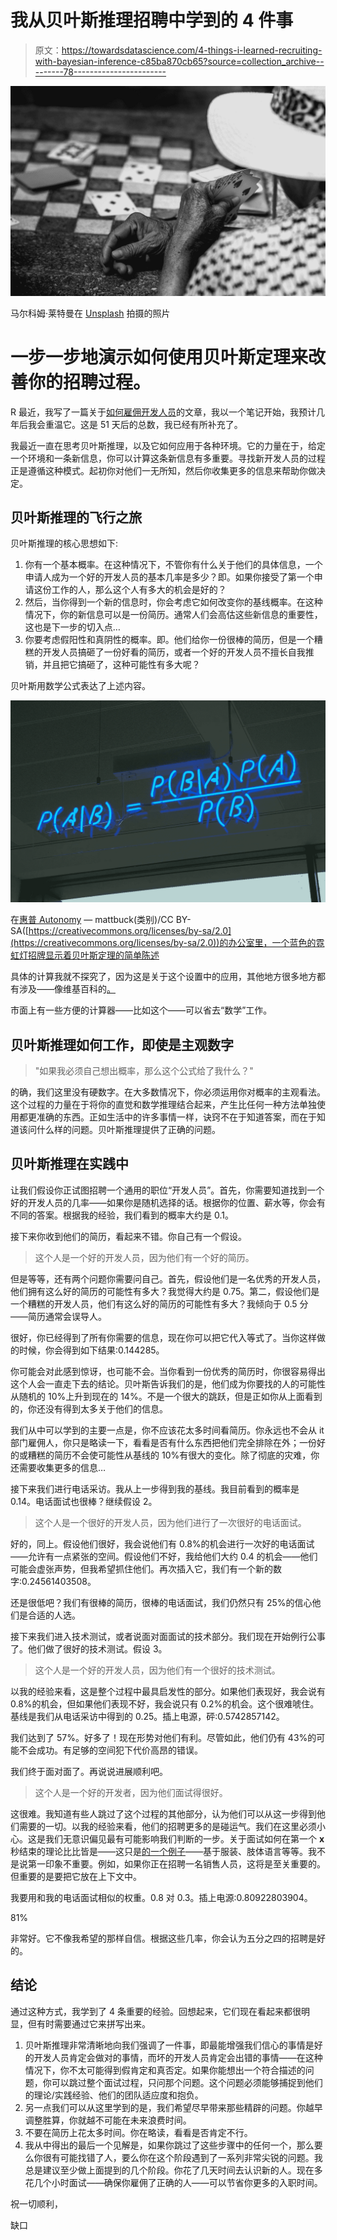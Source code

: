 # 我从贝叶斯推理招聘中学到的 4 件事

> 原文：<https://towardsdatascience.com/4-things-i-learned-recruiting-with-bayesian-inference-c85ba870cb65?source=collection_archive---------78----------------------->

![](img/695702b401d58dad98114ca1fa192aa3.png)

马尔科姆·莱特曼在 [Unsplash](https://unsplash.com?utm_source=medium&utm_medium=referral) 拍摄的照片

# 一步一步地演示如何使用贝叶斯定理来改善你的招聘过程。

R 最近，我写了一篇关于[如何雇佣开发人员](https://medium.com/@nickhealweb/how-to-hire-developers-version-1-of-x-4c12a4b86cf7)的文章，我以一个笔记开始，我预计几年后我会重温它。这是 51 天后的总数，我已经有所补充了。

我最近一直在思考贝叶斯推理，以及它如何应用于各种环境。它的力量在于，给定一个环境和一条新信息，你可以计算这条新信息有多重要。寻找新开发人员的过程正是遵循这种模式。起初你对他们一无所知，然后你收集更多的信息来帮助你做决定。

## 贝叶斯推理的飞行之旅

贝叶斯推理的核心思想如下:

1.  你有一个基本概率。在这种情况下，不管你有什么关于他们的具体信息，一个申请人成为一个好的开发人员的基本几率是多少？即。如果你接受了第一个申请这份工作的人，那么这个人有多大的机会是好的？
2.  然后，当你得到一个新的信息时，你会考虑它如何改变你的基线概率。在这种情况下，你的新信息可以是一份简历。通常人们会高估这些新信息的重要性，这也是下一步的切入点…
3.  你要考虑假阳性和真阴性的概率。即。他们给你一份很棒的简历，但是一个糟糕的开发人员搞砸了一份好看的简历，或者一个好的开发人员不擅长自我推销，并且把它搞砸了，这种可能性有多大呢？

贝叶斯用数学公式表达了上述内容。

![](img/5679848420eef8e2a6d6de7c83f634b6.png)

在[惠普 Autonomy](https://en.wikipedia.org/wiki/HP_Autonomy) — mattbuck(类别)/CC BY-SA([https://creativecommons.org/licenses/by-sa/2.0](https://creativecommons.org/licenses/by-sa/2.0))的办公室里，一个蓝色的霓虹灯招牌显示着贝叶斯定理的简单陈述

具体的计算我就不探究了，因为这是关于这个设置中的应用，其他地方很多地方都有涉及——像维基百科的[。](https://en.wikipedia.org/wiki/Bayesian_inference)

市面上有一些方便的计算器——比如这个——可以省去“数学”工作。

## 贝叶斯推理如何工作，即使是主观数字

> "如果我必须自己想出概率，那么这个公式给了我什么？"

的确，我们这里没有硬数字。在大多数情况下，你必须运用你对概率的主观看法。这个过程的力量在于将你的直觉和数学推理结合起来，产生比任何一种方法单独使用都更准确的东西。正如生活中的许多事情一样，诀窍不在于知道答案，而在于知道该问什么样的问题。贝叶斯推理提供了正确的问题。

## 贝叶斯推理在实践中

让我们假设你正试图招聘一个通用的职位“开发人员”。首先，你需要知道找到一个好的开发人员的几率——如果你是随机选择的话。根据你的位置、薪水等，你会有不同的答案。根据我的经验，我们看到的概率大约是 0.1。

接下来你收到他们的简历，看起来不错。你自己有一个假设。

> 这个人是一个好的开发人员，因为他们有一个好的简历。

但是等等，还有两个问题你需要问自己。首先，假设他们是一名优秀的开发人员，他们拥有这么好的简历的可能性有多大？我觉得大约是 0.75。第二，假设他们是一个糟糕的开发人员，他们有这么好的简历的可能性有多大？我倾向于 0.5 分——简历通常会误导人。

很好，你已经得到了所有你需要的信息，现在你可以把它代入等式了。当你这样做的时候，你会得到如下结果:0.144285。

你可能会对此感到惊讶，也可能不会。当你看到一份优秀的简历时，你很容易得出这个人会一直走下去的结论。贝叶斯告诉我们的是，他们成为你要找的人的可能性从随机的 10%上升到现在的 14%。不是一个很大的跳跃，但是正如你从上面看到的，你还没有得到太多关于他们的信息。

我们从中可以学到的主要一点是，你不应该花太多时间看简历。你永远也不会从 it 部门雇佣人，你只是略读一下，看看是否有什么东西把他们完全排除在外；一份好的或糟糕的简历不会使可能性从基线的 10%有很大的变化。除了彻底的灾难，你还需要收集更多的信息…

接下来我们进行电话采访。我从上一步得到我的基线。我目前看到的概率是 0.14。电话面试也很棒？继续假设 2。

> 这个人是一个很好的开发人员，因为他们进行了一次很好的电话面试。

好的，同上。假设他们很好，我会说他们有 0.8%的机会进行一次好的电话面试——允许有一点紧张的空间。假设他们不好，我给他们大约 0.4 的机会——他们可能会虚张声势，但我希望抓住他们。再次插入它，我们有一个新的数字:0.24561403508。

还是很低吧？我们有很棒的简历，很棒的电话面试，我们仍然只有 25%的信心他们是合适的人选。

接下来我们进入技术测试，或者说面对面面试的技术部分。我们现在开始例行公事了。他们做了很好的技术测试。假设 3。

> 这个人是一个好的开发人员，因为他们有一个很好的技术测试。

以我的经验来看，这是整个过程中最具启发性的部分。如果他们表现好，我会说有 0.8%的机会，但如果他们表现不好，我会说只有 0.2%的机会。这个很难唬住。基线是我们从电话采访中得到的 0.25。插上电源，砰:0.5742857142。

我们达到了 57%。好多了！现在形势对他们有利。尽管如此，他们仍有 43%的可能不会成功。有足够的空间犯下代价高昂的错误。

我们终于面对面了。再说说进展顺利吧。

> 这个人是一个好的开发者，因为他们面试得很好。

这很难。我知道有些人跳过了这个过程的其他部分，认为他们可以从这一步得到他们需要的一切。以我的经验来看，他们的招聘更多的是碰运气。我们在这里必须小心。这是我们无意识偏见最有可能影响我们判断的一步。关于面试如何在第一个 **x** 秒结束的理论比比皆是——这只是[的一个例子](https://theundercoverrecruiter.com/infographic-how-interviewers-know-when-hire-you-90-seconds/)——基于服装、肢体语言等等。我不是说第一印象不重要。例如，如果你正在招聘一名销售人员，这将是至关重要的。但重要的是要把它放在上下文中。

我要用和我的电话面试相似的权重。0.8 对 0.3。插上电源:0.80922803904。

81%

非常好。它不像我希望的那样自信。根据这些几率，你会认为五分之四的招聘是好的。

## 结论

通过这种方式，我学到了 4 条重要的经验。回想起来，它们现在看起来都很明显，但有时需要通过它来拼写出来。

1.  贝叶斯推理非常清晰地向我们强调了一件事，即最能增强我们信心的事情是好的开发人员肯定会做对的事情，而坏的开发人员肯定会出错的事情——在这种情况下，你不太可能得到假肯定和真否定。如果你能想出一个符合描述的问题，你可以跳过整个面试过程，只问那个问题。这个问题必须能够捕捉到他们的理论/实践经验、他们的团队适应度和抱负。
2.  另一点我们可以从这里学到的是，我们希望尽早带来那些精辟的问题。你越早调整胜算，你就越不可能在未来浪费时间。
3.  不要在简历上花太多时间。你在略读，看看是否肯定不行。
4.  我从中得出的最后一个见解是，如果你跳过了这些步骤中的任何一个，那么要么你很有可能找错了人，要么你在这个阶段遇到了一系列非常尖锐的问题。我总是建议至少做上面提到的几个阶段。你花了几天时间去认识新的人。现在多花几个小时面试——确保你雇佣了正确的人——可以节省你更多的入职时间。

祝一切顺利，

缺口